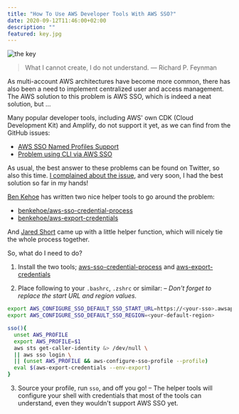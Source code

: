```yaml
---
title: "How To Use AWS Developer Tools With AWS SSO?"
date: 2020-09-12T11:46:00+02:00
description: ""
featured: key.jpg
---
```


![the key](key.jpg)

> What I cannot create, I do not understand. ― Richard P. Feynman

As multi-account AWS architectures have become more common, there has also been a need to implement centralized user and access management. The AWS solution to this problem is AWS SSO, which is indeed a neat solution, but ...

Many popular developer tools, including AWS' own CDK (Cloud Development Kit) and Amplify, do not support it yet, as we can find from the GitHub issues:

- [AWS SSO Named Profiles Support](https://github.com/aws/aws-cdk/issues/5455)
- [Problem using CLI via AWS SSO](https://github.com/aws-amplify/amplify-cli/issues/4488)

As usual, the best answer to these problems can be found on Twitter, so also this time. [I complained about the issue](https://twitter.com/nikovirtala/status/1304308556083200006), and very soon, I had the best solution so far in my hands!

[Ben Kehoe](https://twitter.com/ben11kehoe) has written two nice helper tools to go around the problem:

- [benkehoe/aws-sso-credential-process](https://github.com/benkehoe/aws-sso-credential-process)
- [benkehoe/aws-export-credentials](https://github.com/benkehoe/aws-export-credentials)

And [Jared Short](https://twitter.com/ShortJared) came up with a little helper function, which will nicely tie the whole process together.

So, what do I need to do?

1. Install the two tools; [aws-sso-credential-process](https://github.com/benkehoe/aws-sso-credential-process) and [aws-export-credentials](https://github.com/benkehoe/aws-export-credentials)

2. Place following to your `.bashrc`, `.zshrc` or similar: _– Don't forget to replace the start URL and region values._

```bash
export AWS_CONFIGURE_SSO_DEFAULT_SSO_START_URL=https://<your-sso>.awsapps.com/start
export AWS_CONFIGURE_SSO_DEFAULT_SSO_REGION=<your-default-region>

sso(){
  unset AWS_PROFILE
  export AWS_PROFILE=$1
  aws sts get-caller-identity &> /dev/null \
  || aws sso login \
  || (unset AWS_PROFILE && aws-configure-sso-profile --profile)
  eval $(aws-export-credentials --env-export)
}
```

3. Source your profile, run `sso`, and off you go! – The helper tools will configure your shell with credentials that most of the tools can understand, even they wouldn't support AWS SSO yet.
